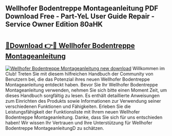 ## Wellhofer Bodentreppe Montageanleitung PDF Download Free - Part-YeL User Guide Repair - Service Owner Edition 80aHK

# <h2><a href="http://df7w56.blite.top/?on=Wellhofer+Bodentreppe+Montageanleitung">🔗Download 👉🔴 Wellhofer Bodentreppe Montageanleitung</a></h2>

[![Wellhofer Bodentreppe Montageanleitung new download](https://i.imgur.com/lujVjoI.png)](http://df7w56.blite.top/?on=Wellhofer+Bodentreppe+Montageanleitung)
Willkommen im Club! Treten Sie mit diesem hilfreichen Handbuch der Community von Benutzern bei, die das Potenzial ihres neuen Wellhofer Bodentreppe Montageanleitung entdeckt haben. Bevor Sie Ihr Wellhofer Bodentreppe Montageanleitung verwenden, nehmen Sie sich bitte einen Moment Zeit, um dieses Handbuch sorgfältig zu lesen. Es enthält detaillierte Anweisungen zum Einrichten des Produkts sowie Informationen zur Verwendung seiner verschiedenen Funktionen und Fähigkeiten. Erleben Sie die Leistungsfähigkeit der Funktionsliste mit Ihrem neuen Wellhofer Bodentreppe Montageanleitung. Danke, dass Sie sich für uns entschieden haben! Wir wissen Ihr Vertrauen und Ihre Unterstützung für Wellhofer Bodentreppe MontageanleitungD zu schätzen.

